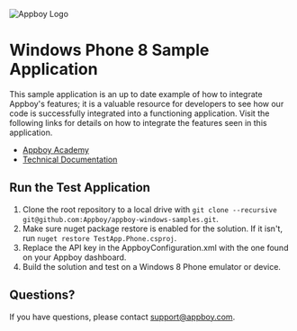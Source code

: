 ![Appboy Logo](http://www.appboy.com/assets/logo-cee4c217ff207f321cc7250f86a1037d.gif)

# Windows Phone 8 Sample Application

This sample application is an up to date example of how to integrate Appboy's features; it is a valuable resource for developers to see how our code is successfully integrated into a functioning application. Visit the following links for details on how to integrate the features seen in this application.

- [Appboy Academy](http://www.appboy.com/academy "Appboy Academy")
- [Technical Documentation](http://documentation.appboy.com "Appboy Technical Documentation")

## Run the Test Application
1.  Clone the root repository to a local drive with `git clone --recursive git@github.com:Appboy/appboy-windows-samples.git`.
2.  Make sure nuget package restore is enabled for the solution.  If it isn't, run `nuget restore TestApp.Phone.csproj`.
3.  Replace the API key in the AppboyConfiguration.xml with the one found on your Appboy dashboard.
4.  Build the solution and test on a Windows 8 Phone emulator or device.

## Questions?

If you have questions, please contact [support@appboy.com](mailto:support@appboy.com).

